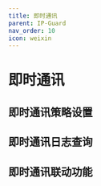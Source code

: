 ```yaml
---
title: 即时通讯
parent: IP-Guard
nav_order: 10
icon: weixin
---
```


# 即时通讯

## 即时通讯策略设置



## 即时通讯日志查询

## 即时通讯联动功能
